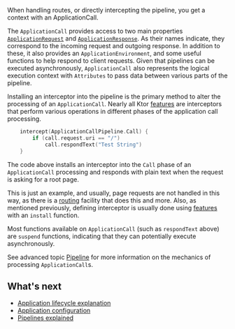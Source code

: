[//]: # (title: Calls)

<include src="lib.md" include-id="outdated_warning"/>

When handling routes, or directly intercepting the pipeline, you get a context with an ApplicationCall.

The `ApplicationCall` provides access to two main properties [`ApplicationRequest`](requests.md) and [`ApplicationResponse`](responses.md).
As their names indicate, they correspond to the incoming request and outgoing response. In addition to these,
it also provides an `ApplicationEnvironment`, and some useful functions to help respond to client requests.
Given that pipelines can be executed asynchronously, `ApplicationCall` also represents the logical execution
context with `Attributes` to pass data between various parts of the pipeline.

Installing an interceptor into the pipeline is the primary method to alter the processing of an `ApplicationCall`.
Nearly all Ktor [features](Features.md) are interceptors that perform various operations in different phases of
the application call processing. 

```kotlin
    intercept(ApplicationCallPipeline.Call) { 
        if (call.request.uri == "/")
            call.respondText("Test String")
    }
```
The code above installs an interceptor into the `Call` phase of an `ApplicationCall` processing and responds with plain text
when the request is asking for a root page.  

This is just an example, and usually, page requests are not handled in this way, as there is a [routing](Routing_in_Ktor.md) facility that does this
 and more. Also, as mentioned previously, defining interceptor is usually done using [features](Features.md) with an `install` function.
   
Most functions available on `ApplicationCall` (such as `respondText` above) are `suspend` functions, indicating that they 
can potentially execute asynchronously.
 
See advanced topic [Pipeline](/advanced/pipeline) for more information on the mechanics of processing `ApplicationCall`s.

## What's next

- [Application lifecycle explanation](https://ktor.io/servers/lifecycle.html)
- [Application configuration](Configurations.md)
- [Pipelines explained](/advanced/pipeline)